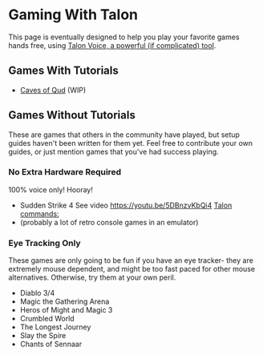 # Gaming With Talon

This page is eventually designed to help you play your favorite games hands free, using [Talon Voice, a powerful (if complicated) tool](https://talonvoice.com).

## Games With Tutorials

- [Caves of Qud](/talon/CavesOfQud/) (WIP)

## Games Without Tutorials
These are games that others in the community have played, but setup guides haven't been written for them yet. Feel free to contribute your own guides, or just mention games that you've had success playing.

### No Extra Hardware Required
100% voice only! Hooray!
- Sudden Strike 4 See video https://youtu.be/5DBnzvKbQi4 [Talon commands:](https://github.com/Mark-Phillipson/talon_my_stuff/blob/main/sudden_strike_4.talon) 
- (probably a lot of retro console games in an emulator)

### Eye Tracking Only
These games are only going to be fun if you have an eye tracker- they are extremely mouse dependent, and might be too fast paced for other mouse alternatives. Otherwise, try them at your own peril.

- Diablo 3/4
- Magic the Gathering Arena
- Heros of Might and Magic 3
- Crumbled World
- The Longest Journey
- Slay the Spire
- Chants of Sennaar
